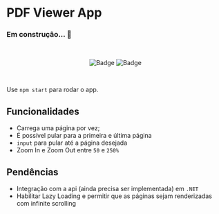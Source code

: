 # PDF Viewer App

### Em construção... 🚀

<div style="text-align: center">
<br>

  ![Badge](https://img.shields.io/badge/React-PDF-%237159c1?style=flat&logo=react)
  ![Badge](https://img.shields.io/badge/Styled-Components-DB7093?style=flat&logo=styled-components)

<br>
</div>

Use `npm start` para rodar o app.

## Funcionalidades

- Carrega uma página por vez;
- É possível pular para a primeira e última página
- `input` para pular até a página desejada
- Zoom In e Zoom Out entre `50` e `250%`

## Pendências

- Integração com a api (ainda precisa ser implementada) em `.NET`
- Habilitar Lazy Loading e permitir que as páginas sejam renderizadas com infinite scrolling
